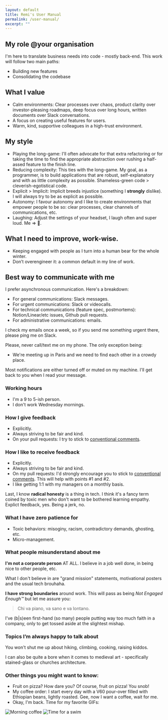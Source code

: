 ```yaml
---
layout: default
title: Remi's User Manual
permalink: /user-manual/
excerpt: ""
---
```


## My role @your organisation

I'm here to translate business needs into code - mostly back-end. This work will follow two main paths:
  - Building new features
  - Consolidating the codebase

## What I value

  - Calm environments: Clear processes over chaos, product clarity over investor-pleasing roadmaps, deep focus over long hours, written documents over Slack conversations.
  - A focus on creating useful features for users.
  - Warm, kind, supportive colleagues in a high-trust environment.

## My style

  - Playing the long-game: I'll often advocate for that extra refactoring or for taking the time to find the appropriate abstraction over rushing a half-assed feature to the finish line.
  - Reducing complexity: This ties with the long-game. My goal, as a programmer, is to build applications that are robust, self-explanatory and with as little complexity as possible. Shameless-green code > cleverish-egotistical code.
  - Explicit > Implicit: Implicit breeds injustice (something I **strongly** dislike). I will always try to be as explicit as possible.
  - Autonomy: I favour autonomy and I like to create environments that empower people to be so: clear processes, clear channels of communications, etc.
  - Laughing: Adjust the settings of your headset, I laugh often and super loud. Me => 🤣.

## What I need to improve, work-wise.

  - Keeping engaged with people as I turn into a human bear for the whole winter.
  - Don’t overengineer it: a common default in my line of work.

## Best way to communicate with me

I prefer asynchronous communication. Here's a breakdown:
  - For general communications: Slack messages.
  - For urgent communications: Slack or videocalls.
  - For technical communications (feature spec, postmortems): Notion/Linear/etc issues, Github pull requests.
  - For administrative communications: emails.

I check my emails once a week, so if you send me something urgent there, please ping me on Slack.

Please, never call/text me on my phone. The only exception being:
  - We're meeting up in Paris and we need to find each other in a crowdy place.

Most notifications are either turned off or muted on my machine. I'll get back to you when I read your message.

### Working hours

  - I'm a 9 to 5-ish person.
  - I don't work Wednesday mornings.

### How I give feedback

  - Explicitly.
  - Always striving to be fair and kind.
  - On your pull requests: I try to stick to [conventional comments](https://conventionalcomments.org/).

### How I like to receive feedback

  - Explicitly.
  - Always striving to be fair and kind.
  - On my pull requests: I'd strongly encourage you to stick to [conventional comments](https://conventionalcomments.org/). This will help with points #1 and #2.
  - I like getting 1:1 with my managers on a monthly basis.

Last, I know __radical honesty__ is a thing in tech. I think it's a fancy term coined by toxic men who don't want to be bothered learning empathy. Explict feedback, yes. Being a jerk, no.

### What I have zero patience for

- Toxic behaviors: misoginy, racism, contradictory demands, ghosting, etc.
- Micro-management.

### What people misunderstand about me

**I'm not a corporate person** AT ALL. I believe in a job well done, in being nice to other people, etc.

What I don't believe in are "grand mission" statements, motivational posters and the usual tech brouhaha.

**I have strong boundaries** around work. This will pass as being *Not Engaged Enough™* but let me assure you:

> Chi va piano, va sano e va lontano.

I've (b|s)een first-hand (so many) people putting way too much faith in a company, only to get tossed aside at the slightest mishap.

### Topics I’m always happy to talk about

You won't shut me up about hiking, climbing, cooking, raising kiddos.

I can also be quite a bore when it comes to medieval art - specifically stained-glass or churches architecture.

### Other things you might want to know:

* Fruit on pizza? How dare you? Of course, fruit on pizza! You snob!
* My coffee order: I start every day with a V60 pour-over filled with Ethiopian beans, lightly roasted. Gee, now I want a coffee, wait for me.
* Okay, I'm back. Time for my favorite GIFs:

![Morning coffee](https://media.giphy.com/media/86TYQsESJDjRJaO0am/giphy.gif "V60 pour over")
![Time for a swim](https://media.giphy.com/media/v1.Y2lkPTc5MGI3NjExNjVlam01MmF4ZnJ3bHlmcnExdzI0eGo2M2s0amFtdXBvdDZjOGdtdyZlcD12MV9pbnRlcm5hbF9naWZfYnlfaWQmY3Q9Zw/wSYE7n6pk9dqRXzitR/giphy.gif "Ocean waves")
